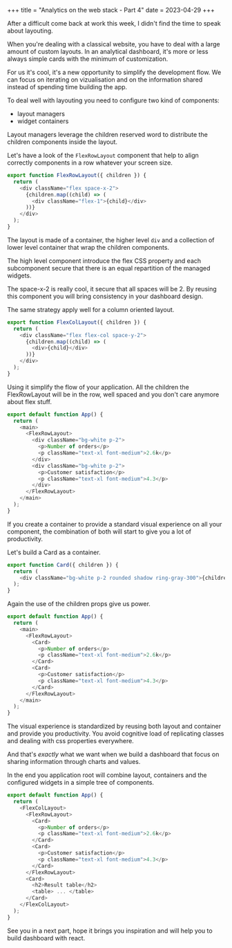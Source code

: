 +++
title = "Analytics on the web stack - Part 4"
date = 2023-04-29
+++

After a difficult come back at work this week, I didn't find the time to speak about layouting.

When you're dealing with a classical website, you have to deal with a large amount of custom layouts. In an analytical dashboard, it's more or less always simple cards with the minimum of customization.

For us it's cool, it's a new opportunity to simplify the development flow. We can focus on iterating on vizualisation and on the information shared instead of spending time building the app.

To deal well with layouting you need to configure two kind of components:

- layout managers
- widget containers

Layout managers leverage the children reserved word to distribute the children components inside the layout.

Let's have a look of the `FlexRowLayout` component that help to align correctly components in a row whatever your screen size.

```javascript
export function FlexRowLayout({ children }) {
  return (
    <div className="flex space-x-2">
      {children.map((child) => (
        <div className="flex-1">{child}</div>
      ))}
    </div>
  );
}
```

The layout is made of a container, the higher level `div` and a collection of lower level container that wrap the children components.

The high level component introduce the flex CSS property and each subcomponent secure that there is an equal repartition of the managed widgets.

The space-x-2 is really cool, it secure that all spaces will be 2. By reusing this component you will bring consistency in your dashboard design.

The same strategy apply well for a column oriented layout.

```javascript
export function FlexColLayout({ children }) {
  return (
    <div className="flex flex-col space-y-2">
      {children.map((child) => (
        <div>{child}</div>
      ))}
    </div>
  );
}
```

Using it simplify the flow of your application. All the children the FlexRowLayout will be in the row, well spaced and you don't care anymore about flex stuff.

```javascript
export default function App() {
  return (
    <main>
      <FlexRowLayout>
        <div className="bg-white p-2">
          <p>Number of orders</p>
          <p className="text-xl font-medium">2.6k</p>
        </div>
        <div className="bg-white p-2">
          <p>Customer satisfaction</p>
          <p className="text-xl font-medium">4.3</p>
        </div>
      </FlexRowLayout>
    </main>
  );
}
```

If you create a container to provide a standard visual experience on all your component, the combination of both will start to give you a lot of productivity.

Let's build a Card as a container.

```javascript
export function Card({ children }) {
  return (
    <div className="bg-white p-2 rounded shadow ring-gray-300">{children}</div>
  );
}
```

Again the use of the children props give us power.

```javascript
export default function App() {
  return (
    <main>
      <FlexRowLayout>
        <Card>
          <p>Number of orders</p>
          <p className="text-xl font-medium">2.6k</p>
        </Card>
        <Card>
          <p>Customer satisfaction</p>
          <p className="text-xl font-medium">4.3</p>
        </Card>
      </FlexRowLayout>
    </main>
  );
}
```

The visual experience is standardized by reusing both layout and container and provide you productivity. You avoid cognitive load of replicating classes and dealing with css properties everywhere.

And that's _exactly_ what we want when we build a dashboard that focus on sharing information through charts and values.

In the end you application root will combine layout, containers and the configured widgets in a simple tree of components.

```javascript
export default function App() {
  return (
    <FlexColLayout>
      <FlexRowLayout>
        <Card>
          <p>Number of orders</p>
          <p className="text-xl font-medium">2.6k</p>
        </Card>
        <Card>
          <p>Customer satisfaction</p>
          <p className="text-xl font-medium">4.3</p>
        </Card>
      </FlexRowLayout>
      <Card>
        <h2>Result table</h2>
        <table> ... </table>
      </Card>
    </FlexColLayout>
  );
}
```

See you in a next part, hope it brings you inspiration and will help you to build dashboard with react.
